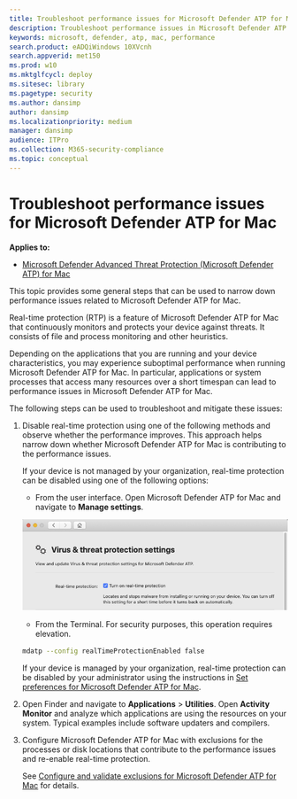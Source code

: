 ```yaml
---
title: Troubleshoot performance issues for Microsoft Defender ATP for Mac
description: Troubleshoot performance issues in Microsoft Defender ATP for Mac.
keywords: microsoft, defender, atp, mac, performance
search.product: eADQiWindows 10XVcnh
search.appverid: met150
ms.prod: w10
ms.mktglfcycl: deploy
ms.sitesec: library
ms.pagetype: security
ms.author: dansimp
author: dansimp
ms.localizationpriority: medium
manager: dansimp
audience: ITPro
ms.collection: M365-security-compliance 
ms.topic: conceptual
---
```


# Troubleshoot performance issues for Microsoft Defender ATP for Mac

**Applies to:**

- [Microsoft Defender Advanced Threat Protection (Microsoft Defender ATP) for Mac](microsoft-defender-atp-mac.md)

This topic provides some general steps that can be used to narrow down performance issues related to Microsoft Defender ATP for Mac.

Real-time protection (RTP) is a feature of Microsoft Defender ATP for Mac that continuously monitors and protects your device against threats. It consists of file and process monitoring and other heuristics.

Depending on the applications that you are running and your device characteristics, you may experience suboptimal performance when running Microsoft Defender ATP for Mac. In particular, applications or system processes that access many resources over a short timespan can lead to performance issues in Microsoft Defender ATP for Mac.

The following steps can be used to troubleshoot and mitigate these issues:

1. Disable real-time protection using one of the following methods and observe whether the performance improves. This approach helps narrow down whether Microsoft Defender ATP for Mac is contributing to the performance issues.

    If your device is not managed by your organization, real-time protection can be disabled using one of the following options:

    - From the user interface. Open Microsoft Defender ATP for Mac and navigate to **Manage settings**.

    ![Manage real-time protection screenshot](../microsoft-defender-antivirus/images/mdatp-36-rtp.png)

    - From the Terminal. For security purposes, this operation requires elevation.

    ```bash
    mdatp --config realTimeProtectionEnabled false
    ```

    If your device is managed by your organization, real-time protection can be disabled by your administrator using the instructions in [Set preferences for Microsoft Defender ATP for Mac](mac-preferences.md).

2. Open Finder and navigate to **Applications** > **Utilities**. Open **Activity Monitor** and analyze which applications are using the resources on your system. Typical examples include software updaters and compilers.

3. Configure Microsoft Defender ATP for Mac with exclusions for the processes or disk locations that contribute to the performance issues and re-enable real-time protection.

    See [Configure and validate exclusions for Microsoft Defender ATP for Mac](mac-exclusions.md) for details.
